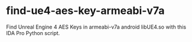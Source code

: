 # find-ue4-aes-key-armeabi-v7a
Find Unreal Engine 4 AES Keys in armeabi-v7a android libUE4.so with this IDA Pro Python script.
